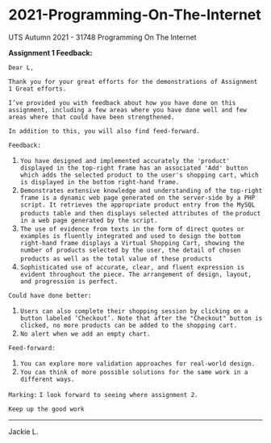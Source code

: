 # 2021-Programming-On-The-Internet
UTS Autumn 2021 - 31748 Programming On The Internet

**Assignment 1 Feedback:**

`Dear L,`

`Thank you for your great efforts for the demonstrations of Assignment 1 Great efforts.` 

`I’ve provided you with feedback about how you have done on this assignment, including a few areas where you have done well and few areas where that could have been strengthened.`  

`In addition to this, you will also find feed-forward.` 

`Feedback:`  

1. `You have designed and implemented accurately the 'product' displayed in the top-right frame has an associated 'Add' button which adds the selected product to the user's shopping cart, which is displayed in the bottom right-hand frame.`
2.    `Demonstrates extensive knowledge and understanding of the top-right frame is a dynamic web page generated on the server-side by a PHP script. It retrieves the appropriate product entry from the MySQL products table and then displays selected attributes of the`
`product in a web page generated by the script.` 
3.    `The use of evidence from texts in the form of direct quotes or examples is fluently integrated and used to design the bottom right-hand frame displays a Virtual Shopping Cart, showing the number of products selected by the user, the detail of chosen`
`products as well as the total value of these products`
4. `Sophisticated use of accurate, clear, and fluent expression is evident throughout the piece. The arrangement of design, layout, and progression is perfect.`

`Could have done better:`

1. `Users can also complete their shopping session by clicking on a button labeled ‘Checkout’. Note that after the "Checkout" button is clicked, no more products can be added to the shopping cart.` 
2. `No alert when we add an empty chart.`

`Feed-forward:`  

1. `You can explore more validation approaches for real-world design.`
2. `You can think of more possible solutions for the same work in a different ways.`

`Marking:` 
`I look forward to seeing where assignment 2.`

`Keep up the good work`



------

Jackie L.
